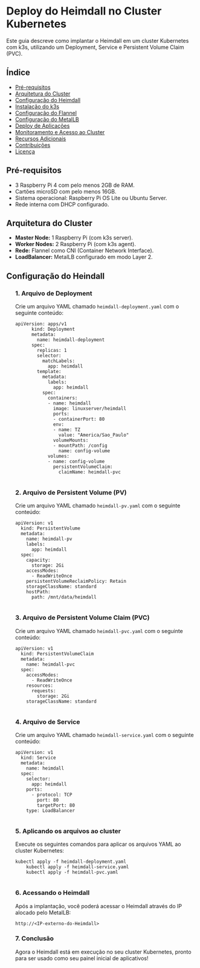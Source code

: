 <h1>Deploy do Heimdall no Cluster Kubernetes</h1>

<p>Este guia descreve como implantar o Heimdall em um cluster Kubernetes com k3s, utilizando um Deployment, Service e Persistent Volume Claim (PVC).</p>

<h2>Índice</h2>
<ul>
    <li><a href="#pré-requisitos">Pré-requisitos</a></li>
    <li><a href="#arquitetura-do-cluster">Arquitetura do Cluster</a></li>
    <li><a href="#configuração-do-heimdall">Configuração do Heimdall</a></li>
    <li><a href="#instalação-do-k3s">Instalação do k3s</a></li>
    <li><a href="#configuração-do-flannel">Configuração do Flannel</a></li>
    <li><a href="#configuração-do-metallb">Configuração do MetalLB</a></li>
    <li><a href="#deploy-de-aplicações">Deploy de Aplicações</a></li>
    <li><a href="#monitoramento-e-acesso-ao-cluster">Monitoramento e Acesso ao Cluster</a></li>
    <li><a href="#recursos-adicionais">Recursos Adicionais</a></li>
    <li><a href="#contribuições">Contribuições</a></li>
    <li><a href="#licença">Licença</a></li>
</ul>

<h2 id="pré-requisitos">Pré-requisitos</h2>
<ul>
    <li>3 Raspberry Pi 4 com pelo menos 2GB de RAM.</li>
    <li>Cartões microSD com pelo menos 16GB.</li>
    <li>Sistema operacional: Raspberry Pi OS Lite ou Ubuntu Server.</li>
    <li>Rede interna com DHCP configurado.</li>
</ul>

<h2 id="arquitetura-do-cluster">Arquitetura do Cluster</h2>
<ul>
    <li><strong>Master Node:</strong> 1 Raspberry Pi (com k3s server).</li>
    <li><strong>Worker Nodes:</strong> 2 Raspberry Pi (com k3s agent).</li>
    <li><strong>Rede:</strong> Flannel como CNI (Container Network Interface).</li>
    <li><strong>LoadBalancer:</strong> MetalLB configurado em modo Layer 2.</li>
</ul>

<h2 id="configuração-do-heimdall">Configuração do Heindall</h2>
<ol>
   <h3>1. Arquivo de Deployment</h3>
   <p>Crie um arquivo YAML chamado <code>heimdall-deployment.yaml</code> com o seguinte conteúdo:</p>

   <pre><code>apiVersion: apps/v1
      kind: Deployment
      metadata:
        name: heimdall-deployment
      spec:
        replicas: 1
        selector:
          matchLabels:
            app: heimdall
        template:
          metadata:
            labels:
              app: heimdall
          spec:
            containers:
            - name: heimdall
              image: linuxserver/heimdall
              ports:
              - containerPort: 80
              env:
              - name: TZ
                value: "America/Sao_Paulo"
              volumeMounts:
              - mountPath: /config
                name: config-volume
            volumes:
            - name: config-volume
              persistentVolumeClaim:
                claimName: heimdall-pvc
   </code></pre> 

   <h3>2. Arquivo de Persistent Volume (PV)</h3>
   <p>Crie um arquivo YAML chamado <code>heimdall-pv.yaml</code> com o seguinte conteúdo:</p>

  <pre><code>apiVersion: v1
  kind: PersistentVolume
  metadata:
    name: heimdall-pv
    labels:
      app: heimdall
  spec:
    capacity:
      storage: 2Gi
    accessModes:
      - ReadWriteOnce
    persistentVolumeReclaimPolicy: Retain
    storageClassName: standard
    hostPath:
      path: /mnt/data/heimdall
  </code></pre>

  
  <h3>3. Arquivo de Persistent Volume Claim (PVC)</h3>
   <p>Crie um arquivo YAML chamado <code>heimdall-pvc.yaml</code> com o seguinte conteúdo:</p>

  <pre><code>apiVersion: v1
  kind: PersistentVolumeClaim
  metadata:
    name: heimdall-pvc
  spec:
    accessModes:
      - ReadWriteOnce
    resources:
      requests:
        storage: 2Gi
    storageClassName: standard
    </code></pre>

   
   <h3>4. Arquivo de Service</h3>
   <p>Crie um arquivo YAML chamado <code>heimdall-service.yaml</code> com o seguinte conteúdo:</p>

  <pre><code>apiVersion: v1
  kind: Service
  metadata:
    name: heimdall
  spec:
    selector:
      app: heimdall
    ports:
      - protocol: TCP
        port: 80
        targetPort: 80
    type: LoadBalancer
  </code></pre>


 <h3>5. Aplicando os arquivos ao cluster</h3>
  <p>Execute os seguintes comandos para aplicar os arquivos YAML ao cluster Kubernetes:</p>
  
  <pre><code>kubectl apply -f heimdall-deployment.yaml
    kubectl apply -f heimdall-service.yaml
    kubectl apply -f heimdall-pvc.yaml
  </code></pre>
  
<h3>6. Acessando o Heimdall</h3>
  <p>Após a implantação, você poderá acessar o Heimdall através do IP alocado pelo MetalLB:</p>
  
  <pre><code>http://&lt;IP-externo-do-Heimdall&gt;</code></pre>
  
 <h3>7. Conclusão</h3>
  <p>Agora o Heimdall está em execução no seu cluster Kubernetes, pronto para ser usado como seu painel inicial de aplicativos!</p>


  
</ol>   

